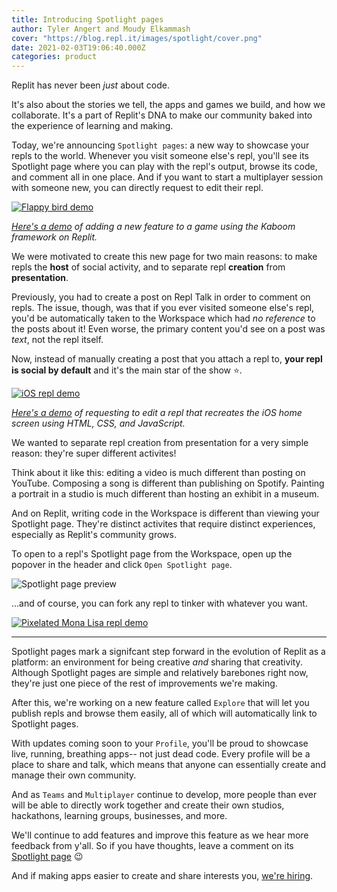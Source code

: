 ```yaml
---
title: Introducing Spotlight pages
author: Tyler Angert and Moudy Elkammash
cover: "https://blog.repl.it/images/spotlight/cover.png"
date: 2021-02-03T19:06:40.000Z
categories: product
---
```


Replit has never been *just* about code.

It's also about the stories we tell, the apps and games we build, and how we collaborate. It's a part of Replit's DNA to make our community baked into the experience of learning and making.

Today, we're announcing `Spotlight pages`: a new way to showcase your repls to the world. Whenever you visit someone else's repl, you'll see its Spotlight page where you can play with the repl's output, browse its code, and comment all in one place. And if you want to start a multiplayer session with someone new, you can directly request to edit their repl.


[![Flappy bird demo](https://blog.replit.com/images/spotlight/flappy-demo.gif)](https://repl.it/@slmjkdbtl/flappy?view=1)

*[Here's a demo](https://repl.it/@slmjkdbtl/flappy?view=1) of adding a new feature to a game using the Kaboom framework on Replit.*

We were motivated to create this new page for two main reasons: to make repls the **host** of social activity, and to separate repl **creation** from **presentation**.

Previously, you had to create a post on Repl Talk in order to comment on repls. The issue, though, was that if you ever visited someone else's repl, you'd be automatically taken to the Workspace which had *no reference* to the posts about it! Even worse, the primary content you'd see on a post was *text*, not the repl itself.

Now, instead of manually creating a post that you attach a repl to, **your repl is social by default** and it's the main star of the show ⭐️.

[![iOS repl demo](https://blog.replit.com/images/spotlight/ios-demo.gif)](https://repl.it/@rafrafraf/IOS)

*[Here's a demo](https://repl.it/@rafrafraf/IOS) of requesting to edit a repl that recreates the iOS home screen using HTML, CSS, and JavaScript.*

We wanted to separate repl creation from presentation for a very simple reason: they're super different activites!

Think about it like this: editing a video is much different than posting on YouTube. Composing a song is different than publishing on Spotify. Painting a portrait in a studio is much different than hosting an exhibit in a museum.

And on Replit, writing code in the Workspace is different than viewing your Spotlight page. They're distinct activites that require distinct experiences, especially as Replit's community grows.

To open to a repl's Spotlight page from the Workspace, open up the popover in the header and click `Open Spotlight page`.

![Spotlight page preview](https://blog.replit.com/images/spotlight/toggle.png)

...and of course, you can fork any repl to tinker with whatever you want.

[![Pixelated Mona Lisa repl demo](https://blog.replit.com/images/spotlight/pixelated-demo.gif)](https://repl.it/@tangert/pixelated?view=1)


___

Spotlight pages mark a signifcant step forward in the evolution of Replit as a platform: an environment for being creative *and* sharing that creativity. Although Spotlight pages are simple and relatively barebones right now, they're just one piece of the rest of improvements we're making.

After this, we're working on a new feature called `Explore` that will let you publish repls and browse them easily, all of which will automatically link to Spotlight pages.

With updates coming soon to your `Profile`, you'll be proud to showcase live, running, breathing apps-- not just dead code. Every profile will be a place to share and talk, which means that anyone can essentially create and manage their own community.

And as `Teams` and `Multiplayer` continue to develop, more people than ever will be able to directly work together and create their own studios, hackathons, learning groups, businesses, and more.

We'll continue to add features and improve this feature as we hear more feedback from y'all. So if you have thoughts, leave a comment on its [Spotlight page](https://repl.it/@tangert/Spotlight-pages?view=1) 😉

And if making apps easier to create and share interests you, [we're hiring](https://repl.it/site/careers).
